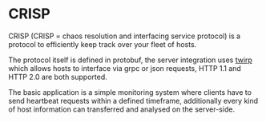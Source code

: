# CRISP

CRISP (CRISP = chaos resolution and interfacing service protocol) is a protocol to efficiently keep track over your fleet 
of hosts.

The protocol itself is defined in protobuf, the server integration uses [twirp](https://github.com/twitchtv/twirp) which 
allows hosts to interface via grpc or json requests, HTTP 1.1 and HTTP 2.0 are both supported.

The basic application is a simple monitoring system where clients have to send heartbeat requests within a defined
timeframe, additionally every kind of host information can transferred and analysed on the server-side.
